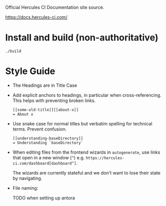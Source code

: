 Official Hercules CI Documentation site source.

https://docs.hercules-ci.com/


# Install and build (non-authoritative)

    ./build

# Style Guide

 - The Headings are in Title Case

 - Add explicit anchors to headings, in particular when cross-referencing.
   This helps with preventing broken links.

   ```
   [[some-old-title]][[about-x]]
   = About x
   ```

 - Use snake case for normal titles but verbatim spelling for technical terms.
   Prevent confusion.

   ```
   [[understanding-baseDirectory]]
   = Understanding `baseDirectory`
   ```

 - When editing files from the frontend wizards in `autogenerate`, use links
   that open in a new window (`^`) e.g. `https://hercules-ci.com/dashboard[dashboard^]`.

   The wizards are currently stateful and we don't want to lose their state by navigating.

 - File naming:

   TODO when setting up antora
